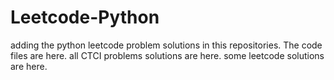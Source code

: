 # Leetcode-Python
adding the python leetcode problem solutions in this repositories. 
The code files are here.
all CTCI problems solutions are here.
some leetcode solutions are here.
































































































































































